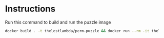 # Instructions

Run this command to build and run the puzzle image
```bash
docker build . -t thelostlambda/perm-puzzle && docker run --rm -it thelostlambda/perm-puzzle:latest
```
